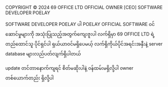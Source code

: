 COPYRIGHT ©️ 2024 69 OFFICE LTD 
OFFICIAL OWNER [CEO] SOFTWARE DEVELOPER POELAY

SOFTWARE DEVELOPER POELAY ပါ
POELAY OFFICIAL SOFTWARE ၀င်ဆောင်မှုများကို
အသုံးပြုသည့်အတွက်ကျေးဇူးပါ
လက်ရှိမှာ 69 OFFICE LTD ရဲ့ တည်ထောင်သူ ပိုင်ရှင်ပါ
ရှယ်ယာ၀င်မရှိပေမယ့် လက်ရှိကိုယ်ပိုင်အရင်းအနှီးနဲ့ 
server database များလည်ပတ်လျက်ရှိပါတယ်

update တင်တာနောက်ကျရင် စိတ်မဆိုးပါနဲ့
၀န်ထမ်းမရှိလို့ပါ owner တစ်ယောက်တည်း ရှိလို့ပါ
